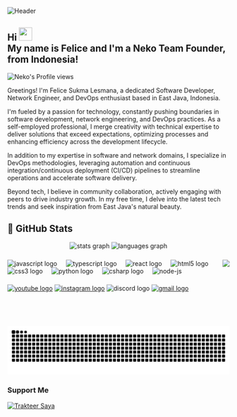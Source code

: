 
![Header](https://i.ibb.co/zhncCzD/neko-Code1.png "Header")

<h2 align="left">Hi <img src="https://i.ibb.co/PcKBtCB/4z5wave.gif" width="30px" height="30px" /><br>My name is Felice and I'm a Neko Team Founder, from Indonesia!</h2> 

![Neko's Profile views](https://komarev.com/ghpvc/?username=NCTea&style=flat&color=blueviolet)<br>

Greetings! I'm Felice Sukma Lesmana, a dedicated Software Developer, Network Engineer, and DevOps enthusiast based in East Java, Indonesia.

I'm fueled by a passion for technology, constantly pushing boundaries in software development, network engineering, and DevOps practices. As a self-employed professional, I merge creativity with technical expertise to deliver solutions that exceed expectations, optimizing processes and enhancing efficiency across the development lifecycle.

In addition to my expertise in software and network domains, I specialize in DevOps methodologies, leveraging automation and continuous integration/continuous deployment (CI/CD) pipelines to streamline operations and accelerate software delivery.

Beyond tech, I believe in community collaboration, actively engaging with peers to drive industry growth. In my free time, I delve into the latest tech trends and seek inspiration from East Java's natural beauty.

## 🔬 GitHub Stats 

<div align="center">
  <img src="https://github-readme-stats.vercel.app/api?username=NCTea&show_icons=true&line_height=27&count_private=true&title_color=ffffff&text_color=c9cacc&icon_color=2bbc8a&bg_color=3D3B40" height="150" alt="stats graph"  />
  <img src="https://github-readme-stats.vercel.app/api/top-langs/?username=NCTea&hide=java,html,tex&title_color=ffffff&text_color=c9cacc&icon_color=2bbc8a&bg_color=3D3B40&langs_count=3&layout=compact" height="150" alt="languages graph"  />
</div>

###

<!-- <img align="right" style="margin-top:25px" height="150" src="https://firebasestorage.googleapis.com/v0/b/storage-7f82a.appspot.com/o/aaaa.gif?alt=media&token=efefd52e-8a5a-434e-84f8-3f8b2fd0df2d"  /> -->
<div>
    <img align="right" height="150" weight="150" src="https://firebasestorage.googleapis.com/v0/b/storage-7f82a.appspot.com/o/200w.gif?alt=media&token=b03cc017-a967-4174-b87f-cb9ed12707d2"  />
</div>

###

<div align="left">
  <img src="https://cdn.jsdelivr.net/gh/devicons/devicon/icons/javascript/javascript-original.svg" height="30" alt="javascript logo"  />
  <img width="12" />
  <img src="https://cdn.jsdelivr.net/gh/devicons/devicon/icons/typescript/typescript-original.svg" height="30" alt="typescript logo"  />
  <img width="12" />
  <img src="https://cdn.jsdelivr.net/gh/devicons/devicon/icons/react/react-original.svg" height="30" alt="react logo"  />
  <img width="12" />
  <img src="https://cdn.jsdelivr.net/gh/devicons/devicon/icons/html5/html5-original.svg" height="30" alt="html5 logo"  />
  <img width="12" />
  <img src="https://cdn.jsdelivr.net/gh/devicons/devicon/icons/css3/css3-original.svg" height="30" alt="css3 logo"  />
  <img width="12" />
  <img src="https://cdn.jsdelivr.net/gh/devicons/devicon/icons/python/python-original.svg" height="30" alt="python logo"  />
  <img width="12" />
  <img src="https://cdn.jsdelivr.net/gh/devicons/devicon/icons/csharp/csharp-original.svg" height="30" alt="csharp logo"  />
  <img width="12" />
  <img src="https://img.icons8.com/fluency/48/node-js.png" height="30" alt="node-js"/>
</div>

###

<div align="left">
  <a href="https://www.youtube.com/@feliceite"><img src="https://img.shields.io/static/v1?message=Youtube&logo=youtube&label=&color=FF0000&logoColor=white&labelColor=&style=for-the-badge" height="35" alt="youtube logo"  /></a>
  <a href="https://instagram.com/wow_fattahillah"><img src="https://img.shields.io/static/v1?message=Instagram&logo=instagram&label=&color=E4405F&logoColor=white&labelColor=&style=for-the-badge" height="35" alt="instagram logo"  /></a>
  <img src="https://img.shields.io/static/v1?message=Discord&logo=discord&label=&color=7289DA&logoColor=white&labelColor=&style=for-the-badge" height="35" alt="discord logo"  />
  <a href="mailto:feliceite@gmail.com" target="_blank"><img src="https://img.shields.io/static/v1?message=Gmail&logo=gmail&label=&color=D14836&logoColor=white&labelColor=&style=for-the-badge" height="35" alt="gmail logo"  /></a>
</div>

###

<br clear="both">

<img src="https://raw.githubusercontent.com/NCTea/NCTea/output/snake.svg" alt="Snake animation" />

###

### Support Me

<a href="https://trakteer.id/nekocafe" target="_blank"><img id="wse-buttons-preview" src="https://cdn.trakteer.id/images/embed/trbtn-red-1.png?date=18-11-2023" height="40" style="border:0px;height:40px;" alt="Trakteer Saya"></a>